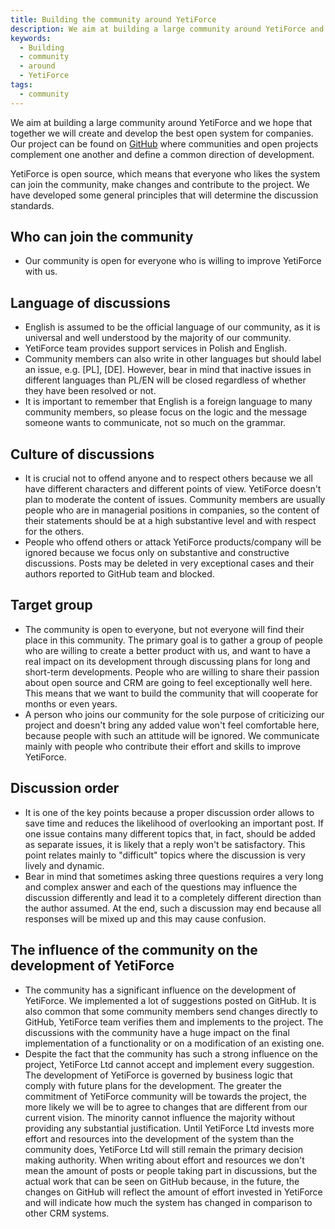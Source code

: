 ```yaml
---
title: Building the community around YetiForce
description: We aim at building a large community around YetiForce and we hope that together we will create and develop the best open system for companies.
keywords:
  - Building
  - community
  - around
  - YetiForce
tags:
  - community
---
```


We aim at building a large community around YetiForce and we hope that together we will create and develop the best open system for companies. Our project can be found on [GitHub](https://github.com/YetiForceCompany/YetiForceCRM) where communities and open projects complement one another and define a common direction of development.

YetiForce is open source, which means that everyone who likes the system can join the community, make changes and contribute to the project. We have developed some general principles that will determine the discussion standards.

## Who can join the community

- Our community is open for everyone who is willing to improve YetiForce with us.

## Language of discussions

- English is assumed to be the official language of our community, as it is universal and well understood by the majority of our community.
- YetiForce team provides support services in Polish and English.
- Community members can also write in other languages but should label an issue, e.g. [PL], [DE]. However, bear in mind that inactive issues in different languages than PL/EN will be closed regardless of whether they have been resolved or not.
- It is important to remember that English is a foreign language to many community members, so please focus on the logic and the message someone wants to communicate, not so much on the grammar.

## Culture of discussions

- It is crucial not to offend anyone and to respect others because we all have different characters and different points of view. YetiForce doesn't plan to moderate the content of issues. Community members are usually people who are in managerial positions in companies, so the content of their statements should be at a high substantive level and with respect for the others.
- People who offend others or attack YetiForce products/company will be ignored because we focus only on substantive and constructive discussions. Posts may be deleted in very exceptional cases and their authors reported to GitHub team and blocked.

## Target group

- The community is open to everyone, but not everyone will find their place in this community. The primary goal is to gather a group of people who are willing to create a better product with us, and want to have a real impact on its development through discussing plans for long and short-term developments. People who are willing to share their passion about open source and CRM are going to feel exceptionally well here. This means that we want to build the community that will cooperate for months or even years.
- A person who joins our community for the sole purpose of criticizing our project and doesn't bring any added value won't feel comfortable here, because people with such an attitude will be ignored. We communicate mainly with people who contribute their effort and skills to improve YetiForce.

## Discussion order

- It is one of the key points because a proper discussion order allows to save time and reduces the likelihood of overlooking an important post. If one issue contains many different topics that, in fact, should be added as separate issues, it is likely that a reply won't be satisfactory. This point relates mainly to "difficult" topics where the discussion is very lively and dynamic.
- Bear in mind that sometimes asking three questions requires a very long and complex answer and each of the questions may influence the discussion differently and lead it to a completely different direction than the author assumed. At the end, such a discussion may end because all responses will be mixed up and this may cause confusion.

## The influence of the community on the development of YetiForce

- The community has a significant influence on the development of YetiForce. We implemented a lot of suggestions posted on GitHub. It is also common that some community members send changes directly to GitHub, YetiForce team verifies them and implements to the project. The discussions with the community have a huge impact on the final implementation of a functionality or on a modification of an existing one.
- Despite the fact that the community has such a strong influence on the project, YetiForce Ltd cannot accept and implement every suggestion. The development of YetiForce is governed by business logic that comply with future plans for the development. The greater the commitment of YetiForce community will be towards the project, the more likely we will be to agree to changes that are different from our current vision. The minority cannot influence the majority without providing any substantial justification. Until YetiForce Ltd invests more effort and resources into the development of the system than the community does, YetiForce Ltd will still remain the primary decision making authority. When writing about effort and resources we don't mean the amount of posts or people taking part in discussions, but the actual work that can be seen on GitHub because, in the future, the changes on GitHub will reflect the amount of effort invested in YetiForce and will indicate how much the system has changed in comparison to other CRM systems.
